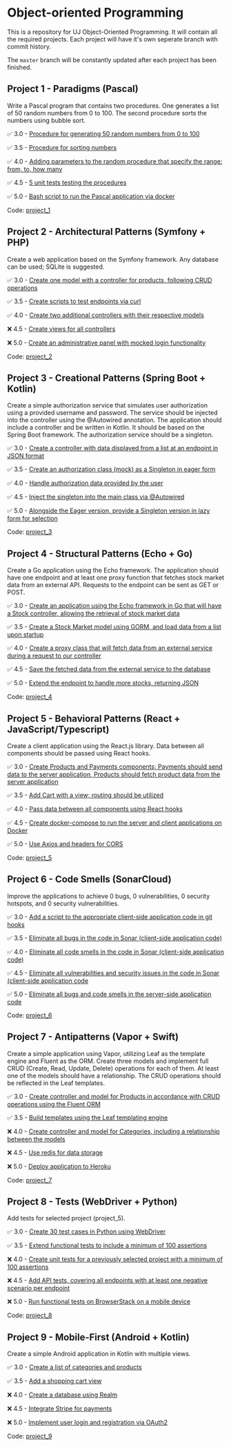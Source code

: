 # Object-oriented Programming

This is a repository for UJ Object-Oriented Programming. It will contain all the required projects. Each project will have it's own seperate branch with commit history.

The `master` branch will be constantly updated after each project has been finished.

## Project 1 - Paradigms (Pascal)

Write a Pascal program that contains two procedures. One generates a list of 50 random numbers from 0 to 100. The second procedure sorts the numbers using bubble sort.

:white_check_mark: 3.0 - [Procedure for generating 50 random numbers from 0 to 100](https://github.com/frieZZerr/UJ-OOP/commit/01af0d315f8387332cccf4077562b14c57e1f1ef)

:white_check_mark: 3.5 - [Procedure for sorting numbers](https://github.com/frieZZerr/UJ-OOP/commit/5e3ef3632f4afc73285d3923e054ffedd5216599)

:white_check_mark: 4.0 - [Adding parameters to the random procedure that specify the range: from, to, how many](https://github.com/frieZZerr/UJ-OOP/commit/a6d855aae07a421aa03121e0c8d2a1b8aaf502d0)

:white_check_mark: 4.5 - [5 unit tests testing the procedures](https://github.com/frieZZerr/UJ-OOP/commit/f6c8e33df635d695e841d21f10fd5c75bca51c24)

:white_check_mark: 5.0 - [Bash script to run the Pascal application via docker](https://github.com/frieZZerr/UJ-OOP/commit/377a2af19cc1fbdf746e1d9d89a5d1d22a26c569)

Code: [project_1](https://github.com/frieZZerr/UJ-OOP/tree/project_1)

## Project 2 - Architectural Patterns (Symfony + PHP)

Create a web application based on the Symfony framework. Any database can be used; SQLite is suggested.

:white_check_mark: 3.0 - [Create one model with a controller for products, following CRUD operations](https://github.com/frieZZerr/UJ-OOP/commit/6cfe1354bfda563bd58c4589d4487acf38c8e572)

:white_check_mark: 3.5 - [Create scripts to test endpoints via curl](https://github.com/frieZZerr/UJ-OOP/commit/a5a2fac3b25e90c8993798696368e260132d9d66)

:white_check_mark: 4.0 - [Create two additional controllers with their respective models](https://github.com/frieZZerr/UJ-OOP/commit/24d95caf9ee40ed8b88477ed7549a07a8ebaefdc)

:x: 4.5 - [Create views for all controllers]()

:x: 5.0 - [Create an administrative panel with mocked login functionality]()

Code: [project_2](https://github.com/frieZZerr/UJ-OOP/tree/project_2)

## Project 3 - Creational Patterns (Spring Boot + Kotlin)

Create a simple authorization service that simulates user authorization using a provided username and password. The service should be injected into the controller using the @Autowired annotation. The application should include a controller and be written in Kotlin. It should be based on the Spring Boot framework. The authorization service should be a singleton.

:white_check_mark: 3.0 - [Create a controller with data displayed from a list at an endpoint in JSON format](https://github.com/frieZZerr/UJ-OOP/commit/09bb34297f8f7b213bfb4ca1579ea1c5bfd498e8)

:white_check_mark: 3.5 - [Create an authorization class (mock) as a Singleton in eager form](https://github.com/frieZZerr/UJ-OOP/commit/f77745d93106aa265638f6d516fd42b26f88631a)

:white_check_mark: 4.0 - [Handle authorization data provided by the user](https://github.com/frieZZerr/UJ-OOP/commit/0b880c1e1953aa2ae8076e60ad7359c46fdc78f0)

:white_check_mark: 4.5 - [Inject the singleton into the main class via @Autowired](https://github.com/frieZZerr/UJ-OOP/commit/cc83d5f598517392b299a876b97cdb01432ada3c)

:white_check_mark: 5.0 - [Alongside the Eager version, provide a Singleton version in lazy form for selection](https://github.com/frieZZerr/UJ-OOP/commit/e543edc5b484039c39558b62b76c88534bcbdc34)

Code: [project_3](https://github.com/frieZZerr/UJ-OOP/tree/project_3)

## Project 4 - Structural Patterns (Echo + Go)

Create a Go application using the Echo framework. The application should have one endpoint and at least one proxy function that fetches stock market data from an external API. Requests to the endpoint can be sent as GET or POST.

:white_check_mark: 3.0 - [Create an application using the Echo framework in Go that will have a Stock controller, allowing the retrieval of stock market data](https://github.com/frieZZerr/UJ-OOP/commit/75097584d5824fee64b4d3eea70b0ad8d15c41e2)

:white_check_mark: 3.5 - [Create a Stock Market model using GORM, and load data from a list upon startup](https://github.com/frieZZerr/UJ-OOP/commit/db1de5a2eaa192f0c18820d58e1434b77ded219c)

:white_check_mark: 4.0 - [Create a proxy class that will fetch data from an external service during a request to our controller](https://github.com/frieZZerr/UJ-OOP/commit/9fecb51e316bde2d1c67fc3fef1d25bdaf8cdbb0)

:white_check_mark: 4.5 - [Save the fetched data from the external service to the database](https://github.com/frieZZerr/UJ-OOP/commit/db1de5a2eaa192f0c18820d58e1434b77ded219c)

:white_check_mark: 5.0 - [Extend the endpoint to handle more stocks, returning JSON](https://github.com/frieZZerr/UJ-OOP/commit/db1de5a2eaa192f0c18820d58e1434b77ded219c)

Code: [project_4](https://github.com/frieZZerr/UJ-OOP/tree/project_4)

## Project 5 - Behavioral Patterns (React + JavaScript/Typescript)

Create a client application using the React.js library. Data between all components should be passed using React hooks.

:white_check_mark: 3.0 - [Create Products and Payments components; Payments should send data to the server application, Products should fetch product data from the server application](https://github.com/frieZZerr/UJ-OOP/commit/6a45bb25710bded56e8e55b2719bc4961050a763)

:white_check_mark: 3.5 - [Add Cart with a view; routing should be utilized](https://github.com/frieZZerr/UJ-OOP/commit/6a45bb25710bded56e8e55b2719bc4961050a763)

:white_check_mark: 4.0 - [Pass data between all components using React hooks](https://github.com/frieZZerr/UJ-OOP/commit/6a45bb25710bded56e8e55b2719bc4961050a763)

:white_check_mark: 4.5 - [Create docker-compose to run the server and client applications on Docker](https://github.com/frieZZerr/UJ-OOP/commit/6a45bb25710bded56e8e55b2719bc4961050a763)

:white_check_mark: 5.0 - [Use Axios and headers for CORS](https://github.com/frieZZerr/UJ-OOP/commit/6a45bb25710bded56e8e55b2719bc4961050a763)

Code: [project_5](https://github.com/frieZZerr/UJ-OOP/tree/project_5)

## Project 6 - Code Smells (SonarCloud)

Improve the applications to achieve 0 bugs, 0 vulnerabilities, 0 security hotspots, and 0 security vulnerabilities.

:white_check_mark: 3.0 - [Add a script to the appropriate client-side application code in git hooks](https://github.com/frieZZerr/UJ-OOP/commit/98274e06c8451ef7f8d1f31707fd349711ff0c6f)

:white_check_mark: 3.5 - [Eliminate all bugs in the code in Sonar (client-side application code)](https://github.com/frieZZerr/UJ-OOP/commit/98274e06c8451ef7f8d1f31707fd349711ff0c6f)

:white_check_mark: 4.0 - [Eliminate all code smells in the code in Sonar (client-side application code)](https://github.com/frieZZerr/UJ-OOP/commit/98274e06c8451ef7f8d1f31707fd349711ff0c6f)

:white_check_mark: 4.5 - [Eliminate all vulnerabilities and security issues in the code in Sonar (client-side application code](https://github.com/frieZZerr/UJ-OOP/commit/98274e06c8451ef7f8d1f31707fd349711ff0c6f)

:white_check_mark: 5.0 - [Eliminate all bugs and code smells in the server-side application code](https://github.com/frieZZerr/UJ-OOP/commit/98274e06c8451ef7f8d1f31707fd349711ff0c6f)

Code: [project_6](https://github.com/frieZZerr/UJ-OOP/tree/project_6)

## Project 7 - Antipatterns (Vapor + Swift)

Create a simple application using Vapor, utilizing Leaf as the template engine and Fluent as the ORM. Create three models and implement full CRUD (Create, Read, Update, Delete) operations for each of them. At least one of the models should have a relationship. The CRUD operations should be reflected in the Leaf templates.

:white_check_mark: 3.0 - [Create controller and model for Products in accordance with CRUD operations using the Fluent ORM](https://github.com/frieZZerr/UJ-OOP/commit/9cf215ca3972b0216d190343adb0b82275f55084)

:white_check_mark: 3.5 - [Build templates using the Leaf templating engine](https://github.com/frieZZerr/UJ-OOP/commit/9cf215ca3972b0216d190343adb0b82275f55084)

:x: 4.0 - [Create controller and model for Categories, including a relationship between the models]()

:x: 4.5 - [Use redis for data storage]()

:x: 5.0 - [Deploy application to Heroku]()

Code: [project_7](https://github.com/frieZZerr/UJ-OOP/tree/project_7)

## Project 8 - Tests (WebDriver + Python)

Add tests for selected project (project_5).

:white_check_mark: 3.0 - [Create 30 test cases in Python using WebDriver](https://github.com/frieZZerr/UJ-OOP/commit/2f652ad7d5e4361c4b899883d429d90abf88e28d)

:white_check_mark: 3.5 - [Extend functional tests to include a minimum of 100 assertions](https://github.com/frieZZerr/UJ-OOP/commit/92c67c438cad06baa461d92840447501a2792d08)

:x: 4.0 - [Create unit tests for a previously selected project with a minimum of 100 assertions]()

:x: 4.5 - [Add API tests, covering all endpoints with at least one negative scenario per endpoint]()

:x: 5.0 - [Run functional tests on BrowserStack on a mobile device]()

Code: [project_8](https://github.com/frieZZerr/UJ-OOP/tree/project_8)

## Project 9 - Mobile-First (Android + Kotlin)

Create a simple Android application in Kotlin with multiple views.

:white_check_mark: 3.0 - [Create a list of categories and products](https://github.com/frieZZerr/UJ-OOP/commit/1e3ea1233099bc29a2542cfcbdede0f7cd32ba84)

:white_check_mark: 3.5 - [Add a shopping cart view](https://github.com/frieZZerr/UJ-OOP/commit/dafcbf5dbfd353a196cfc292488aa226aefecedf)

:x: 4.0 - [Create a database using Realm]()

:x: 4.5 - [Integrate Stripe for payments]()

:x: 5.0 - [Implement user login and registration via OAuth2]()

Code: [project_9](https://github.com/frieZZerr/UJ-OOP/tree/project_9)
